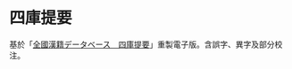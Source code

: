 # 四庫提要

基於「[全國漢籍データベース　四庫提要](http://kanji.zinbun.kyoto-u.ac.jp/db-machine/ShikoTeiyo/)」重製電子版。含誤字、異字及部分校注。
